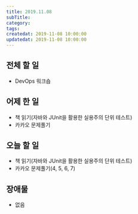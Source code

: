 ```yaml
---
title: 2019.11.08
subTitle: 
category: 
tags: 
createdat: 2019-11-08 10:00:00
updatedat: 2019-11-08 10:00:00
---
```


## 전체 할 일

* DevOps 워크숍

## 어제 한 일

* 책 읽기(자바와 JUnit을 활용한 실용주의 단위 테스트)
* 카카오 문제풀기

## 오늘 할 일

* 책 읽기(자바와 JUnit을 활용한 실용주의 단위 테스트)
* 카카오 문제풀기(4, 5, 6, 7)

## 장애물

* 없음
